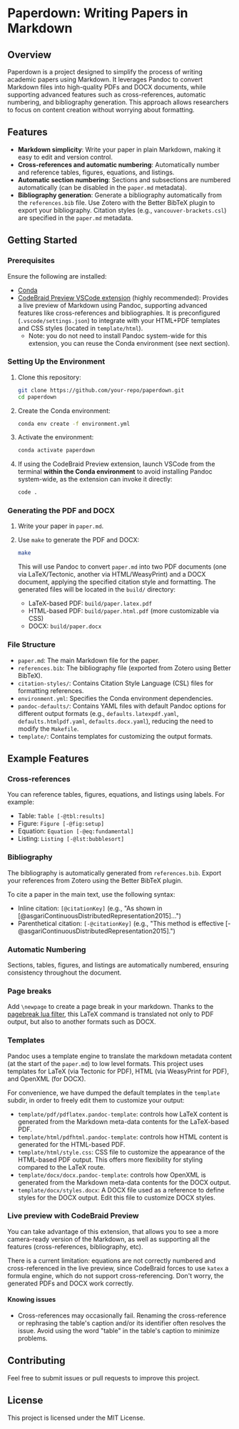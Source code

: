 # Paperdown: Writing Papers in Markdown

## Overview

Paperdown is a project designed to simplify the process of writing academic papers using Markdown. It leverages Pandoc to convert Markdown files into high-quality PDFs and DOCX documents, while supporting advanced features such as cross-references, automatic numbering, and bibliography generation. This approach allows researchers to focus on content creation without worrying about formatting.

## Features

- **Markdown simplicity**: Write your paper in plain Markdown, making it easy to edit and version control.
- **Cross-references and automatic numbering**: Automatically number and reference tables, figures, equations, and listings.
- **Automatic section numbering**: Sections and subsections are numbered automatically (can be disabled in the `paper.md` metadata).
- **Bibliography generation**: Generate a bibliography automatically from the `references.bib` file. Use Zotero with the Better BibTeX plugin to export your bibliography. Citation styles (e.g., `vancouver-brackets.csl`) are specified in the `paper.md` metadata.

## Getting Started

### Prerequisites

Ensure the following are installed:
- [Conda](https://docs.conda.io/en/latest/)
- [CodeBraid Preview VSCode extension](https://marketplace.visualstudio.com/items?itemName=gpoore.codebraid-preview) (highly recommended): Provides a live preview of Markdown using Pandoc, supporting advanced features like cross-references and bibliographies. It is preconfigured (`.vscode/settings.json`) to integrate with your HTML+PDF templates and CSS styles (located in `template/html`).
   - Note: you do not need to install Pandoc system-wide for this extension, you can reuse the Conda environment (see next section).

### Setting Up the Environment

1. Clone this repository:
   ```bash
   git clone https://github.com/your-repo/paperdown.git
   cd paperdown
   ```

2. Create the Conda environment:
   ```bash
   conda env create -f environment.yml
   ```

3. Activate the environment:
   ```bash
   conda activate paperdown
   ```

4. If using the CodeBraid Preview extension, launch VSCode from the terminal **within the Conda environment** to avoid installing Pandoc system-wide, as the extension can invoke it directly:
   ```bash
   code .
   ```

### Generating the PDF and DOCX

1. Write your paper in `paper.md`.

2. Use `make` to generate the PDF and DOCX:
   ```bash
   make
   ```

   This will use Pandoc to convert `paper.md` into two PDF documents (one via LaTeX/Tectonic, another via HTML/WeasyPrint) and a DOCX document, applying the specified citation style and formatting. The generated files will be located in the `build/` directory:
   - LaTeX-based PDF: `build/paper.latex.pdf`
   - HTML-based PDF: `build/paper.html.pdf` (more customizable via CSS)
   - DOCX: `build/paper.docx`

### File Structure

- `paper.md`: The main Markdown file for the paper.
- `references.bib`: The bibliography file (exported from Zotero using Better BibTeX).
- `citation-styles/`: Contains Citation Style Language (CSL) files for formatting references.
- `environment.yml`: Specifies the Conda environment dependencies.
- `pandoc-defaults/`: Contains YAML files with default Pandoc options for different output formats (e.g., `defaults.latexpdf.yaml`, `defaults.htmlpdf.yaml`, `defaults.docx.yaml`), reducing the need to modify the `Makefile`.
- `template/`: Contains templates for customizing the output formats.

## Example Features

### Cross-references
You can reference tables, figures, equations, and listings using labels. For example:
- Table: `Table [-@tbl:results]`
- Figure: `Figure [-@fig:setup]`
- Equation: `Equation [-@eq:fundamental]`
- Listing: `Listing [-@lst:bubblesort]`

### Bibliography
The bibliography is automatically generated from `references.bib`. Export your references from Zotero using the Better BibTeX plugin.

To cite a paper in the main text, use the following syntax:
- Inline citation: `[@citationKey]` (e.g., "As shown in [@asgariContinuousDistributedRepresentation2015]...")
- Parenthetical citation: `[-@citationKey]` (e.g., "This method is effective [-@asgariContinuousDistributedRepresentation2015].")

### Automatic Numbering
Sections, tables, figures, and listings are automatically numbered, ensuring consistency throughout the document.

### Page breaks
Add `\newpage` to create a page break in your markdown. Thanks to the [pagebreak lua filter](https://github.com/pandoc-ext/pagebreak), this LaTeX command is translated not only to PDF output, but also to another formats such as DOCX.

### Templates
Pandoc uses a template engine to translate the markdown metadata content (at the start of the `paper.md`) to low level formats. This project uses templates for LaTeX (via Tectonic for PDF), HTML (via WeasyPrint for PDF), and OpenXML (for DOCX).

For convenience, we have dumped the default templates in the `template` subdir, in order to freely edit them to customize your output:

- `template/pdf/pdflatex.pandoc-template`: controls how LaTeX content is generated from the Markdown meta-data contents for the LaTeX-based PDF.
- `template/html/pdfhtml.pandoc-template`: controls how HTML content is generated for the HTML-based PDF.
- `template/html/style.css`: CSS file to customize the appearance of the HTML-based PDF output. This offers more flexibility for styling compared to the LaTeX route.
- `template/docx/docx.pandoc-template`: controls how OpenXML is generated from the Markdown meta-data contents for the DOCX output.
- `template/docx/styles.docx`: A DOCX file used as a reference to define styles for the DOCX output. Edit this file to customize DOCX styles.

### Live preview with CodeBraid Preview
You can take advantage of this extension, that allows you to see a more camera-ready version of the Markdown, as well as supporting all the features (cross-references, bibliography, etc).

There is a current limitation: equations are not correctly numbered and cross-referenced in the live preview, since CodeBraid forces to use `katex` a formula engine, which do not support cross-referencing. Don't worry, the generated PDFs and DOCX work correctly.

#### Knowing issues
- Cross-references may occasionally fail. Renaming the cross-reference or rephrasing the table's caption and/or its identifier often resolves the issue. Avoid using the word "table" in the table's caption to minimize problems.

## Contributing

Feel free to submit issues or pull requests to improve this project.

## License

This project is licensed under the MIT License.

